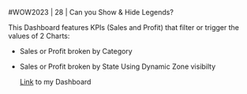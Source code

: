 #WOW2023 | 28 | Can you Show & Hide Legends?

This Dashboard features KPIs (Sales and Profit) that filter or trigger the values of 2 Charts:
* Sales or Profit broken by Category
* Sales or Profit broken by State
  Using Dynamic Zone visibilty

  [Link](https://public.tableau.com/app/profile/amira.salama/viz/DynamicKPIswRadioButtons/DynamicKPIsRadioButtons) to my Dashboard
